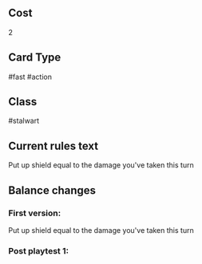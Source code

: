 ## Cost
2
## Card Type
#fast #action 
## Class
#stalwart 
## Current rules text
Put up shield equal to the damage you've taken this turn
## Balance changes
### First version:
Put up shield equal to the damage you've taken this turn
### Post playtest 1:
